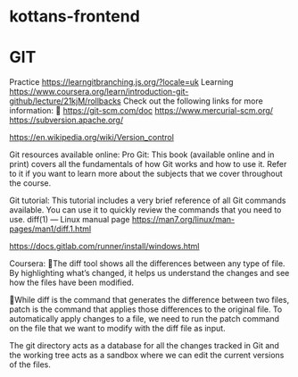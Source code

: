 # kottans-frontend

# GIT
Practice https://learngitbranching.js.org/?locale=uk
Learning https://www.coursera.org/learn/introduction-git-github/lecture/21kjM/rollbacks 
Check out the following links for more information:

https://git-scm.com/doc
https://www.mercurial-scm.org/
https://subversion.apache.org/

https://en.wikipedia.org/wiki/Version_control

Git resources available online:
Pro Git: This book (available online and in print) covers all the fundamentals of how Git works and how to use it. Refer to it if you want to learn more about the subjects that we cover throughout the course.

Git tutorial: This tutorial includes a very brief reference of all Git commands available. You can use it to quickly review the commands that you need to use.
diff(1) — Linux manual page 
https://man7.org/linux/man-pages/man1/diff.1.html 

https://docs.gitlab.com/runner/install/windows.html

Coursera:
The diff tool shows all the differences between any type of file. By highlighting what’s changed, it helps us understand the changes and see how the files have been modified.

While diff is the command that generates the difference between two files, patch is the command that applies those differences to the original file.
To automatically apply changes to a file, we need to run the patch command on the file that we want to modify with the diff file as input.

The git directory acts as a database for all the changes tracked in Git and the working tree acts as a sandbox where we can edit the current versions of the files.

